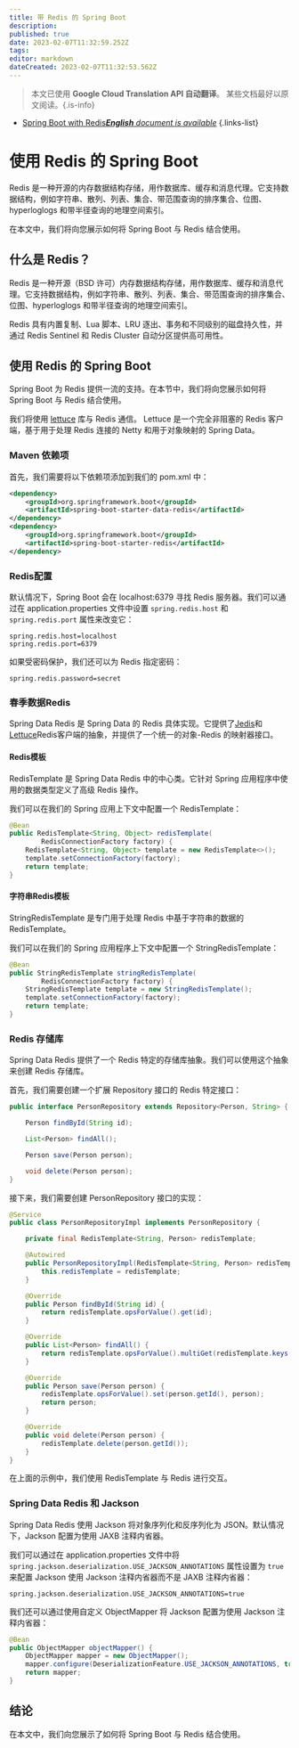 ```yaml
---
title: 带 Redis 的 Spring Boot
description: 
published: true
date: 2023-02-07T11:32:59.252Z
tags: 
editor: markdown
dateCreated: 2023-02-07T11:32:53.562Z
---
```


> 本文已使用 **Google Cloud Translation API 自动翻译**。
某些文档最好以原文阅读。{.is-info}



- [Spring Boot with Redis***English** document is available*](/en/Knowledge-base/Spring-Boot/spring-boot-with-redis)
{.links-list}


# 使用 Redis 的 Spring Boot

Redis 是一种开源的内存数据结构存储，用作数据库、缓存和消息代理。它支持数据结构，例如字符串、散列、列表、集合、带范围查询的排序集合、位图、hyperloglogs 和带半径查询的地理空间索引。

在本文中，我们将向您展示如何将 Spring Boot 与 Redis 结合使用。

## 什么是 Redis？

Redis 是一种开源（BSD 许可）内存数据结构存储，用作数据库、缓存和消息代理。它支持数据结构，例如字符串、散列、列表、集合、带范围查询的排序集合、位图、hyperloglogs 和带半径查询的地理空间索引。

Redis 具有内置复制、Lua 脚本、LRU 逐出、事务和不同级别的磁盘持久性，并通过 Redis Sentinel 和 Redis Cluster 自动分区提供高可用性。

## 使用 Redis 的 Spring Boot

Spring Boot 为 Redis 提供一流的支持。在本节中，我们将向您展示如何将 Spring Boot 与 Redis 结合使用。

我们将使用 [lettuce](https://github.com/lettuce-io/lettuce-core) 库与 Redis 通信。 Lettuce 是一个完全非阻塞的 Redis 客户端，基于用于处理 Redis 连接的 Netty 和用于对象映射的 Spring Data。

### Maven 依赖项

首先，我们需要将以下依赖项添加到我们的 pom.xml 中：

```xml
<dependency>
    <groupId>org.springframework.boot</groupId>
    <artifactId>spring-boot-starter-data-redis</artifactId>
</dependency>
<dependency>
    <groupId>org.springframework.boot</groupId>
    <artifactId>spring-boot-starter-redis</artifactId>
</dependency>
```

### Redis配置

默认情况下，Spring Boot 会在 localhost:6379 寻找 Redis 服务器。我们可以通过在 application.properties 文件中设置 `spring.redis.host` 和 `spring.redis.port` 属性来改变它：

```properties
spring.redis.host=localhost
spring.redis.port=6379
```

如果受密码保护，我们还可以为 Redis 指定密码：

```properties
spring.redis.password=secret
```

### 春季数据Redis

Spring Data Redis 是 Spring Data 的 Redis 具体实现。它提供了[Jedis](https://github.com/xetorthio/jedis)和[Lettuce](https://github.com/lettuce-io/lettuce-core)Redis客户端的抽象，并提供了一个统一的对象-Redis 的映射器接口。

#### Redis模板

RedisTemplate 是 Spring Data Redis 中的中心类。它针对 Spring 应用程序中使用的数据类型定义了高级 Redis 操作。

我们可以在我们的 Spring 应用上下文中配置一个 RedisTemplate：

```java
@Bean
public RedisTemplate<String, Object> redisTemplate(
        RedisConnectionFactory factory) {
    RedisTemplate<String, Object> template = new RedisTemplate<>();
    template.setConnectionFactory(factory);
    return template;
}
```

#### 字符串Redis模板

StringRedisTemplate 是专门用于处理 Redis 中基于字符串的数据的 RedisTemplate。

我们可以在我们的 Spring 应用程序上下文中配置一个 StringRedisTemplate：

```java
@Bean
public StringRedisTemplate stringRedisTemplate(
        RedisConnectionFactory factory) {
    StringRedisTemplate template = new StringRedisTemplate();
    template.setConnectionFactory(factory);
    return template;
}
```

### Redis 存储库

Spring Data Redis 提供了一个 Redis 特定的存储库抽象。我们可以使用这个抽象来创建 Redis 存储库。

首先，我们需要创建一个扩展 Repository 接口的 Redis 特定接口：

```java
public interface PersonRepository extends Repository<Person, String> {

    Person findById(String id);

    List<Person> findAll();

    Person save(Person person);

    void delete(Person person);
}
```

接下来，我们需要创建 PersonRepository 接口的实现：

```java
@Service
public class PersonRepositoryImpl implements PersonRepository {

    private final RedisTemplate<String, Person> redisTemplate;

    @Autowired
    public PersonRepositoryImpl(RedisTemplate<String, Person> redisTemplate) {
        this.redisTemplate = redisTemplate;
    }

    @Override
    public Person findById(String id) {
        return redisTemplate.opsForValue().get(id);
    }

    @Override
    public List<Person> findAll() {
        return redisTemplate.opsForValue().multiGet(redisTemplate.keys("*"));
    }

    @Override
    public Person save(Person person) {
        redisTemplate.opsForValue().set(person.getId(), person);
        return person;
    }

    @Override
    public void delete(Person person) {
        redisTemplate.delete(person.getId());
    }
}
```

在上面的示例中，我们使用 RedisTemplate 与 Redis 进行交互。

### Spring Data Redis 和 Jackson

Spring Data Redis 使用 Jackson 将对象序列化和反序列化为 JSON。默认情况下，Jackson 配置为使用 JAXB 注释内省器。

我们可以通过在 application.properties 文件中将 `spring.jackson.deserialization.USE_JACKSON_ANNOTATIONS` 属性设置为 `true` 来配置 Jackson 使用 Jackson 注释内省器而不是 JAXB 注释内省器：

```properties
spring.jackson.deserialization.USE_JACKSON_ANNOTATIONS=true
```

我们还可以通过使用自定义 ObjectMapper 将 Jackson 配置为使用 Jackson 注释内省器：

```java
@Bean
public ObjectMapper objectMapper() {
    ObjectMapper mapper = new ObjectMapper();
    mapper.configure(DeserializationFeature.USE_JACKSON_ANNOTATIONS, true);
    return mapper;
}
```

## 结论

在本文中，我们向您展示了如何将 Spring Boot 与 Redis 结合使用。